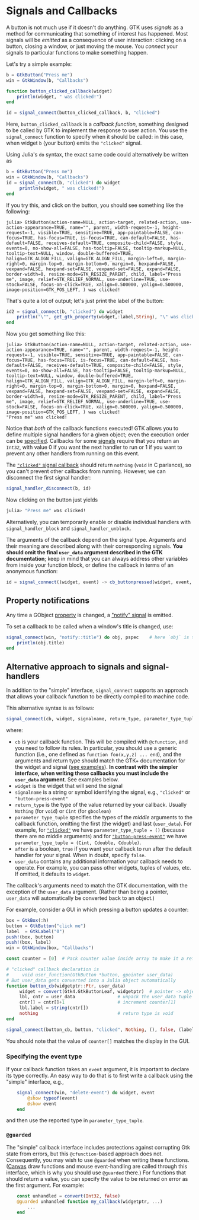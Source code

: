 # Signals and Callbacks

A button is not much use if it doesn't do anything.
GTK uses _signals_ as a method for communicating that something of interest has happened.
Most signals will be _emitted_ as a consequence of user interaction: clicking on a button,
closing a window, or just moving the mouse. You _connect_ your signals to particular functions
to make something happen.

Let's try a simple example:
```julia
b = GtkButton("Press me")
win = GtkWindow(b, "Callbacks")

function button_clicked_callback(widget)
    println(widget, " was clicked!")
end

id = signal_connect(button_clicked_callback, b, "clicked")
```

Here, `button_clicked_callback` is a *callback function*, something
designed to be called by GTK to implement the response to user
action.  You use the `signal_connect` function to specify when it
should be called: in this case, when widget `b` (your button) emits
the `"clicked"` signal.

Using Julia's `do` syntax, the exact same code could alternatively be
written as
```julia
b = GtkButton("Press me")
win = GtkWindow(b, "Callbacks")
id = signal_connect(b, "clicked") do widget
     println(widget, " was clicked!")
end
```

If you try this, and click on the button, you should see something like the following:
```
julia> GtkButton(action-name=NULL, action-target, related-action, use-action-appearance=TRUE, name="", parent, width-request=-1, height-request=-1, visible=TRUE, sensitive=TRUE, app-paintable=FALSE, can-focus=TRUE, has-focus=TRUE, is-focus=TRUE, can-default=FALSE, has-default=FALSE, receives-default=TRUE, composite-child=FALSE, style, events=0, no-show-all=FALSE, has-tooltip=FALSE, tooltip-markup=NULL, tooltip-text=NULL, window, double-buffered=TRUE, halign=GTK_ALIGN_FILL, valign=GTK_ALIGN_FILL, margin-left=0, margin-right=0, margin-top=0, margin-bottom=0, margin=0, hexpand=FALSE, vexpand=FALSE, hexpand-set=FALSE, vexpand-set=FALSE, expand=FALSE, border-width=0, resize-mode=GTK_RESIZE_PARENT, child, label="Press me", image, relief=GTK_RELIEF_NORMAL, use-underline=TRUE, use-stock=FALSE, focus-on-click=TRUE, xalign=0.500000, yalign=0.500000, image-position=GTK_POS_LEFT, ) was clicked!
```
That's quite a lot of output; let's just print the label of the button:
```julia
id2 = signal_connect(b, "clicked") do widget
    println("\"", get_gtk_property(widget,:label,String), "\" was clicked!")
end
```
Now you get something like this:
```
julia> GtkButton(action-name=NULL, action-target, related-action, use-action-appearance=TRUE, name="", parent, width-request=-1, height-request=-1, visible=TRUE, sensitive=TRUE, app-paintable=FALSE, can-focus=TRUE, has-focus=TRUE, is-focus=TRUE, can-default=FALSE, has-default=FALSE, receives-default=TRUE, composite-child=FALSE, style, events=0, no-show-all=FALSE, has-tooltip=FALSE, tooltip-markup=NULL, tooltip-text=NULL, window, double-buffered=TRUE, halign=GTK_ALIGN_FILL, valign=GTK_ALIGN_FILL, margin-left=0, margin-right=0, margin-top=0, margin-bottom=0, margin=0, hexpand=FALSE, vexpand=FALSE, hexpand-set=FALSE, vexpand-set=FALSE, expand=FALSE, border-width=0, resize-mode=GTK_RESIZE_PARENT, child, label="Press me", image, relief=GTK_RELIEF_NORMAL, use-underline=TRUE, use-stock=FALSE, focus-on-click=TRUE, xalign=0.500000, yalign=0.500000, image-position=GTK_POS_LEFT, ) was clicked!
"Press me" was clicked!
```
Notice that _both_ of the callback functions executed!
GTK allows you to define multiple signal handlers for a given object; even the execution order can be [specified](https://docs.gtk.org/gobject/concepts.html#signals).
Callbacks for some [signals](https://docs.gtk.org/gtk4/signal.Widget.query-tooltip.html) require that you return an `Int32`, with value 0 if you want the next handler to run or 1 if you want to prevent any other handlers from running on this event.

The [`"clicked"` signal callback](https://docs.gtk.org/gtk4/signal.Button.clicked.html) should return `nothing` (`void` in C parlance), so you can't prevent other callbacks from running.
However, we can disconnect the first signal handler:
```julia
signal_handler_disconnect(b, id)
```
Now clicking on the button just yields
```julia
julia> "Press me" was clicked!
```
Alternatively, you can temporarily enable or disable individual handlers with `signal_handler_block` and `signal_handler_unblock`.

The arguments of the callback depend on the signal type.
Arguments and their meaning are described along with their corresponding signals.
**You should omit the final `user_data` argument described in the GTK documentation**;
keep in mind that you can always address other variables from inside your function block, or define the callback in terms of an anonymous function:
```julia
id = signal_connect((widget, event) -> cb_buttonpressed(widget, event, guistate, drawfunction, ...), b, "button-press-event")
```

## Property notifications

Any time a GObject [property](../manual/properties.md) is changed, a ["notify" signal](https://docs.gtk.org/gobject/signal.Object.notify.html) is emitted.

To set a callback to be called when a window's title is changed, use:
```julia
signal_connect(win, "notify::title") do obj, pspec    # here `obj` is the GObject
    println(obj.title)
end
```

## Alternative approach to signals and signal-handlers

In addition to the "simple" interface, `signal_connect` supports an approach that allows your callback function to be directly compiled to machine code.

This alternative syntax is as follows:
```julia
signal_connect(cb, widget, signalname, return_type, parameter_type_tuple, after, user_data=widget)
```
where:

- `cb` is your callback function. This will be compiled with `@cfunction`, and you need to follow its rules. In particular, you should use a generic function
  (i.e., one defined as `function foo(x,y,z) ... end`), and the
  arguments and return type should match the GTK+ documentation for
  the widget and signal ([see
  examples](https://docs.gtk.org/gtk4/signal.Widget.query-tooltip.html)).
  **In contrast with the simpler interface, when writing these callbacks you must include the `user_data` argument**.  See examples below.
- `widget` is the widget that will send the signal
- `signalname` is a string or symbol identifying the signal, e.g.,
  `"clicked"` or `"button-press-event"`
- `return_type` is the type of the value returned by your
  callback. Usually `Nothing` (for `void`) or `Cint` (for `gboolean`)
- `parameter_type_tuple` specifies the types of the *middle* arguments
  to the callback function, omitting the first (the widget) and last
  (`user_data`).  For example, for [`"clicked"`](https://docs.gtk.org/gtk4/signal.Button.clicked.html) we have
  `parameter_type_tuple = ()` (because there are no middle arguments)
  and for [`"button-press-event"`](https://docs.gtk.org/gtk4/signal.GestureClick.pressed.html) we have `parameter_type_tuple =
  (Cint, Cdouble, Cdouble)`.
- `after` is a boolean, `true` if you want your callback to run after
  the default handler for your signal. When in doubt, specify `false`.
- `user_data` contains any additional information your callback needs
  to operate.  For example, you can pass other widgets, tuples of
  values, etc.  If omitted, it defaults to `widget`.

The callback's arguments need to match the GTK documentation, with the
exception of the `user_data` argument. (Rather than being a pointer,
`user_data` will automatically be converted back to an object.)

For example, consider a GUI in which pressing a button updates
a counter:

```julia
box = GtkBox(:h)
button = GtkButton("click me")
label  = GtkLabel("0")
push!(box, button)
push!(box, label)
win = GtkWindow(box, "Callbacks")

const counter = [0]  # Pack counter value inside array to make it a reference

# "clicked" callback declaration is
#     void user_function(GtkButton *button, gpointer user_data)
# But user_data gets converted into a Julia object automatically
function button_cb(widgetptr::Ptr, user_data)
     widget = convert(Gtk4.GtkButtonLeaf, widgetptr)  # pointer -> object
     lbl, cntr = user_data                # unpack the user_data tuple
     cntr[] = cntr[]+1                    # increment counter[1]
     lbl.label = string(cntr[])
     nothing                              # return type is void
end

signal_connect(button_cb, button, "clicked", Nothing, (), false, (label, counter))
```

You should note that the value of `counter[]` matches the display in the GUI.

### Specifying the event type

If your callback function takes an `event` argument, it is important
to declare its type correctly. An easy way to do that is to first
write a callback using the "simple" interface, e.g.,

```julia
    signal_connect(win, "delete-event") do widget, event
        @show typeof(event)
        @show event
    end
```

and then use the reported type in `parameter_type_tuple`.

### `@guarded`

The "simple" callback interface includes protections against
corrupting Gtk state from errors, but this `@cfunction`-based approach
does not. Consequently, you may wish to use `@guarded` when writing
these functions. ([Canvas](../manual/canvas.md) draw functions and
mouse event-handling are called through this interface, which is why
you should use `@guarded` there.) For functions that should return a
value, you can specify the value to be returned on error as the first
argument. For example:

```julia
    const unhandled = convert(Int32, false)
    @guarded unhandled function my_callback(widgetptr, ...)
        ...
    end
```
